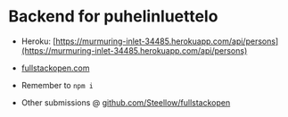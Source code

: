 # Backend for puhelinluettelo

- Heroku: [https://murmuring-inlet-34485.herokuapp.com/api/persons](https://murmuring-inlet-34485.herokuapp.com/api/persons)

- [fullstackopen.com](https://fullstackopen.com)
- Remember to `npm i`
- Other submissions @ [github.com/Steellow/fullstackopen](https://github.com/Steellow/fullstackopen/)
